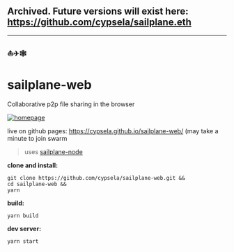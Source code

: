 
## Archived. Future versions will exist here: https://github.com/cypsela/sailplane.eth

---

### ⛵✈🕸
# sailplane-web
Collaborative p2p file sharing in the browser

[![homepage](./imgs/homepage.png?raw=true)](https://cypsela.github.io/sailplane-web/)

live on github pages: https://cypsela.github.io/sailplane-web/ (may take a minute to join swarm

> uses [sailplane-node](https://github.com/cypsela/sailplane-node)

**clone and install:**
```
git clone https://github.com/cypsela/sailplane-web.git &&
cd sailplane-web &&
yarn
```

**build:**
```
yarn build
```

**dev server:**
```
yarn start
```
